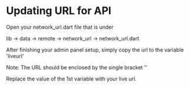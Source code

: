 # Updating URL for API



Open your network\_url.dart file that is under

lib -> data -> remote -> network\_url -> network\_url.dart

After finishing your admin panel setup, simply copy the url to the variable 'liveurl'

Note: The URL should be enclosed by the single bracket ''

Replace the value of the 1st variable with your live url.


